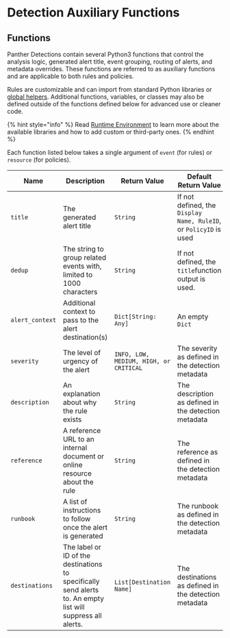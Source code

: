 # Detection Auxiliary Functions

## Functions

Panther Detections contain several Python3 functions that control the analysis logic, generated alert title, event grouping, routing of alerts, and metadata overrides. These functions are referred to as auxiliary functions and are applicable to both rules and policies.

Rules are customizable and can import from standard Python libraries or [global helpers](globals.md). Additional functions, variables, or classes may also be defined outside of the functions defined below for advanced use or cleaner code.

{% hint style="info" %}
Read [Runtime Environment](broken-reference) to learn more about the available libraries and how to add custom or third-party ones.&#x20;
{% endhint %}

Each function listed below takes a single argument of `event` (for rules) or `resource` (for policies).

| Name            | Description                                                                                                 | Return Value                           | Default Return Value                                              |
| --------------- | ----------------------------------------------------------------------------------------------------------- | -------------------------------------- | ----------------------------------------------------------------- |
| `title`         | The generated alert title                                                                                   | `String`                               | If not defined, the `Display Name, RuleID`, or `PolicyID` is used |
| `dedup`         | The string to group related events with, limited to 1000 characters                                         | `String`                               | If not defined, the `title`function output is used.               |
| `alert_context` | Additional context to pass to the alert destination(s)                                                      | `Dict[String: Any]`                    | An empty `Dict`                                                   |
| `severity`      | The level of urgency of the alert                                                                           | `INFO, LOW, MEDIUM, HIGH, or CRITICAL` | The severity as defined in the detection metadata                 |
| `description`   | An explanation about why the rule exists                                                                    | `String`                               | The description as defined in the detection metadata              |
| `reference`     | A reference URL to an internal document or online resource about the rule                                   | `String`                               | The reference as defined in the detection metadata                |
| `runbook`       | A list of instructions to follow once the alert is generated                                                | `String`                               | The runbook as defined in the detection metadata                  |
| `destinations`  | The label or ID of the destinations to specifically send alerts to. An empty list will suppress all alerts. | `List[Destination Name]`               | The destinations as defined in the detection metadata             |

##
